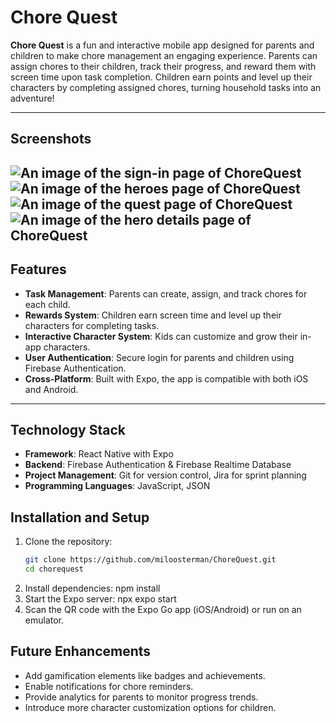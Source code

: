 # Chore Quest

**Chore Quest** is a fun and interactive mobile app designed for parents and children to make chore management an engaging experience. Parents can assign chores to their children, track their progress, and reward them with screen time upon task completion. Children earn points and level up their characters by completing assigned chores, turning household tasks into an adventure!

---

## Screenshots
![An image of the sign-in page of ChoreQuest](/screenshots/login.png)
![An image of the heroes page of ChoreQuest](/screenshots/heros.png)
![An image of the quest page of ChoreQuest](/screenshots/quests.png)
![An image of the hero details page of ChoreQuest](/screenshots/details.png)
---

## Features

- **Task Management**: Parents can create, assign, and track chores for each child.
- **Rewards System**: Children earn screen time and level up their characters for completing tasks.
- **Interactive Character System**: Kids can customize and grow their in-app characters.
- **User Authentication**: Secure login for parents and children using Firebase Authentication.
- **Cross-Platform**: Built with Expo, the app is compatible with both iOS and Android.

---

## Technology Stack

- **Framework**: React Native with Expo
- **Backend**: Firebase Authentication & Firebase Realtime Database
- **Project Management**: Git for version control, Jira for sprint planning
- **Programming Languages**: JavaScript, JSON

## Installation and Setup

1. Clone the repository:
   ```bash
   git clone https://github.com/miloosterman/ChoreQuest.git
   cd chorequest
2. Install dependencies:
   npm install
3. Start the Expo server:
   npx expo start
5. Scan the QR code with the Expo Go app (iOS/Android) or run on an emulator.

## Future Enhancements
- Add gamification elements like badges and achievements.
- Enable notifications for chore reminders.
- Provide analytics for parents to monitor progress trends.
- Introduce more character customization options for children.

